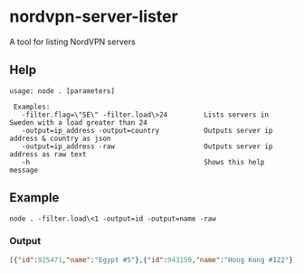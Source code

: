 # nordvpn-server-lister

A tool for listing NordVPN servers

## Help

```shell
usage: node . [parameters]

 Examples:
   -filter.flag=\"SE\" -filter.load\>24         Lists servers in Sweden with a load greater than 24
   -output=ip_address -output=country           Outputs server ip address & country as json
   -output=ip_address -raw                      Outputs server ip address as raw text
   -h                                           Shows this help message
```

## Example

```shell
node . -filter.load\<1 -output=id -output=name -raw
```

### Output

```json
[{"id":925471,"name":"Egypt #5"},{"id":943159,"name":"Hong Kong #122"}]
```
